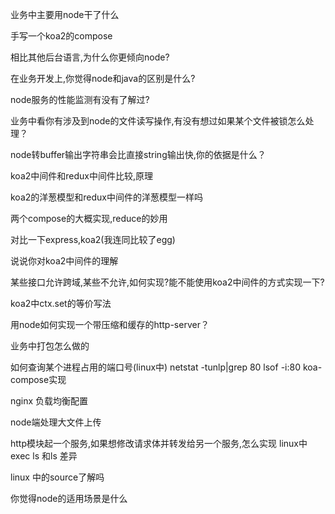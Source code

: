 业务中主要用node干了什么

手写一个koa2的compose

相比其他后台语言,为什么你更倾向node?

在业务开发上,你觉得node和java的区别是什么?

node服务的性能监测有没有了解过?

业务中看你有涉及到node的文件读写操作,有没有想过如果某个文件被锁怎么处理？

node转buffer输出字符串会比直接string输出快,你的依据是什么？

koa2中间件和redux中间件比较,原理

koa2的洋葱模型和redux中间件的洋葱模型一样吗

两个compose的大概实现,reduce的妙用

对比一下express,koa2(我连同比较了egg)

说说你对koa2中间件的理解

某些接口允许跨域,某些不允许,如何实现?能不能使用koa2中间件的方式实现一下?

koa2中ctx.set的等价写法

用node如何实现一个带压缩和缓存的http-server？

业务中打包怎么做的

如何查询某个进程占用的端口号(linux中) netstat -tunlp|grep 80 lsof -i:80
koa-compose实现

nginx 负载均衡配置

node端处理大文件上传

http模块起一个服务,如果想修改请求体并转发给另一个服务,怎么实现
linux中exec ls 和ls 差异

linux 中的source了解吗

你觉得node的适用场景是什么